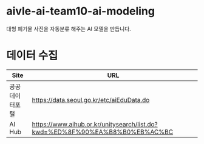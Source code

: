 # aivle-ai-team10-ai-modeling
대형 폐기물 사진을 자동분류 해주는 AI 모델을 만듭니다.

# 데이터 수집
| Site                 | URL                                                                       |
|----------------------|---------------------------------------------------------------------------|
| 공공데이터포털        | https://data.seoul.go.kr/etc/aiEduData.do                                 |
| AI Hub               |https://www.aihub.or.kr/unitysearch/list.do?kwd=%ED%8F%90%EA%B8%B0%EB%AC%BC|
